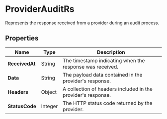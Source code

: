 # ProviderAuditRs

Represents the response received from a provider during an audit process.

## Properties

| Name | Type | Description |
|------|------|-------------|
| **ReceivedAt** | String | The timestamp indicating when the response was received. |
| **Data** | String | The payload data contained in the provider's response. |
| **Headers** | Object | A collection of headers included in the provider's response. |
| **StatusCode** | Integer | The HTTP status code returned by the provider. |
